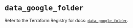 # `data_google_folder`

Refer to the Terraform Registry for docs: [`data_google_folder`](https://registry.terraform.io/providers/hashicorp/google-beta/6.42.0/docs/data-sources/google_folder).
